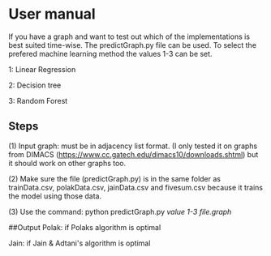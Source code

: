 # User manual

If you have a graph and want to test out which of the implementations is best suited time-wise. The predictGraph.py file can be used. To select the prefered machine learning method the values 1-3 can be set.


1: Linear Regression

2: Decision tree

3: Random Forest


## Steps

(1) Input graph: must be in adjacency list format. (I only tested it on graphs from DIMACS (https://www.cc.gatech.edu/dimacs10/downloads.shtml) but it should work on other graphs too.

(2) Make sure the file (predictGraph.py) is in the same folder as trainData.csv, polakData.csv, jainData.csv and fivesum.csv because it trains the model using those data.

(3) Use the command: python predictGraph.py *value 1-3* *file.graph*

##Output
Polak: if Polaks algorithm is optimal

Jain: if Jain & Adtani's algorithm is optimal
